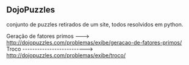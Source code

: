 ## DojoPuzzles

conjunto de puzzles retirados de um site, todos resolvidos em python.

Geração de fatores primos ---> http://dojopuzzles.com/problemas/exibe/geracao-de-fatores-primos/                                        
Troco --------------------------> http://dojopuzzles.com/problemas/exibe/troco/
